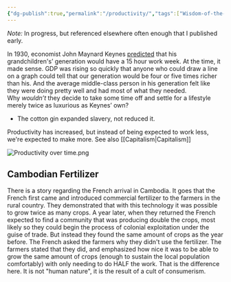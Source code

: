 ```yaml
---
{"dg-publish":true,"permalink":"/productivity/","tags":["Wisdom-of-the-ancients","widgets","capitalism"],"noteIcon":1}
---
```



*Note:* In progress, but referenced elsewhere often enough that I published early.

In 1930, economist John Maynard Keynes [predicted](https://www.theguardian.com/business/2008/sep/01/economics) that his grandchildren's’ generation would have a 15 hour work week. At the time, it made sense. GDP was rising so quickly that anyone who could draw a line on a graph could tell that our generation would be four or five times richer than his. And the average middle-class person in his generation felt like they were doing pretty well and had most of what they needed. Why _wouldn’t_ they decide to take some time off and settle for a lifestyle merely twice as luxurious as Keynes’ own?


* The cotton gin expanded slavery, not reduced it.


Productivity has increased, but instead of being expected to work less, we're expected to make more. See also [[Capitalism\|Capitalism]]

![Productivity over time.png](/img/user/img/Productivity%20over%20time.png)

## Cambodian Fertilizer
There is a story regarding the French arrival in Cambodia. It goes that the French first came and introduced commercial fertilizer to the farmers in the rural country. They demonstrated that with this technology it was possible to grow twice as many crops. A year later, when they returned the French expected to find a community that was producing double the crops, most likely so they could begin the process of colonial exploitation under the guise of trade. But instead they found the same amount of crops as the year before. The French asked the farmers why they didn't use the fertilizer. The farmers stated that they did, and emphasized how nice it was to be able to grow the same amount of crops (enough to sustain the local population comfortably) with only needing to do HALF the work. That is the difference here. It is not "human nature", it is the result of a cult of consumerism.